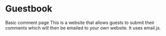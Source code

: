 # Guestbook
Basic comment page
This is a website that allows guests to submit their comments which will then be emailed to your own website. It uses email.js.
